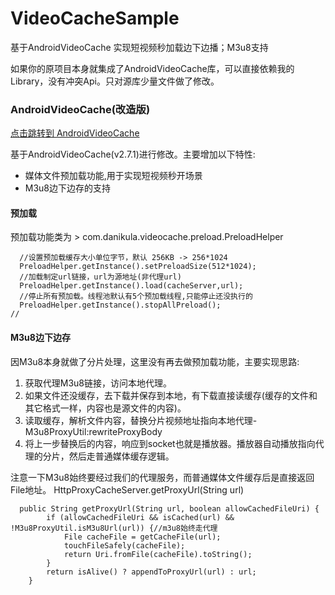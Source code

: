 # VideoCacheSample
基于AndroidVideoCache 实现短视频秒加载边下边播；M3u8支持

如果你的原项目本身就集成了AndroidVideoCache库，可以直接依赖我的Library，没有冲突Api。只对源库少量文件做了修改。

### AndroidVideoCache(改造版)
[点击跳转到 AndroidVideoCache](https://github.com/danikula/AndroidVideoCache)

基于AndroidVideoCache(v2.7.1)进行修改。主要增加以下特性:
* 媒体文件预加载功能,用于实现短视频秒开场景
* M3u8边下边存的支持

#### 预加载
预加载功能类为 > com.danikula.videocache.preload.PreloadHelper
```
  //设置预加载缓存大小单位字节，默认 256KB -> 256*1024
  PreloadHelper.getInstance().setPreloadSize(512*1024);
  //加载制定url链接，url为源地址(非代理url)
  PreloadHelper.getInstance().load(cacheServer,url);
  //停止所有预加载。线程池默认有5个预加载线程,只能停止还没执行的
  PreloadHelper.getInstance().stopAllPreload();
//
```

#### M3u8边下边存
因M3u8本身就做了分片处理，这里没有再去做预加载功能，主要实现思路:
1. 获取代理M3u8链接，访问本地代理。
2. 如果文件还没缓存，去下载并保存到本地，有下载直接读缓存(缓存的文件和其它格式一样，内容也是源文件的内容)。
3. 读取缓存，解析文件内容，替换分片视频地址指向本地代理-M3u8ProxyUtil:rewriteProxyBody
4. 将上一步替换后的内容，响应到socket也就是播放器。播放器自动播放指向代理的分片，然后走普通媒体缓存逻辑。

注意一下M3u8始终要经过我们的代理服务，而普通媒体文件缓存后是直接返回File地址。
HttpProxyCacheServer.getProxyUrl(String url)
```
  public String getProxyUrl(String url, boolean allowCachedFileUri) {
        if (allowCachedFileUri && isCached(url) && !M3u8ProxyUtil.isM3u8Url(url)) {//m3u8始终走代理
            File cacheFile = getCacheFile(url);
            touchFileSafely(cacheFile);
            return Uri.fromFile(cacheFile).toString();
        }
        return isAlive() ? appendToProxyUrl(url) : url;
    }
```
